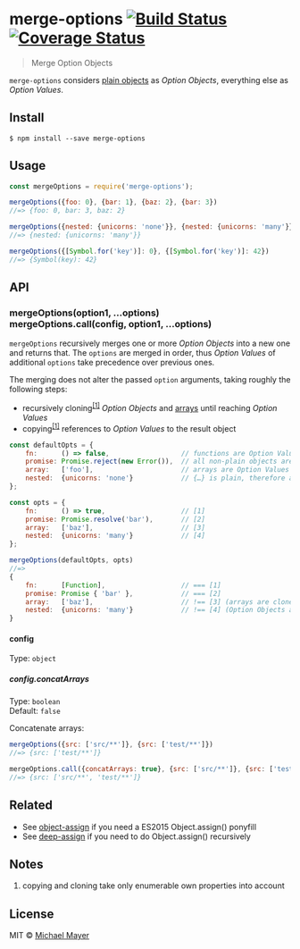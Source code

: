 # merge-options [![Build Status](https://travis-ci.org/schnittstabil/merge-options.svg?branch=master)](https://travis-ci.org/schnittstabil/merge-options) [![Coverage Status](https://coveralls.io/repos/schnittstabil/merge-options/badge.svg?branch=master&service=github)](https://coveralls.io/github/schnittstabil/merge-options?branch=master)

> Merge Option Objects

`merge-options` considers [plain objects](https://github.com/sindresorhus/is-plain-obj) as *Option Objects*, everything else as *Option Values*.

## Install

```
$ npm install --save merge-options
```

## Usage

```js
const mergeOptions = require('merge-options');

mergeOptions({foo: 0}, {bar: 1}, {baz: 2}, {bar: 3})
//=> {foo: 0, bar: 3, baz: 2}

mergeOptions({nested: {unicorns: 'none'}}, {nested: {unicorns: 'many'}})
//=> {nested: {unicorns: 'many'}}

mergeOptions({[Symbol.for('key')]: 0}, {[Symbol.for('key')]: 42})
//=> {Symbol(key): 42}
```

## API

### mergeOptions(option1, ...options)<br/>mergeOptions.call(config, option1, ...options)

`mergeOptions` recursively merges one or more *Option Objects* into a new one and returns that. The `options` are merged in order, thus *Option Values* of additional `options` take precedence over previous ones.

The merging does not alter the passed `option` arguments, taking roughly the following steps:
* recursively cloning<sup><a href="#note1">[1]</a></sup> *Option Objects* and [arrays](https://developer.mozilla.org/en-US/docs/Web/JavaScript/Reference/Global_Objects/Array/isArray) until reaching *Option Values*
* copying<sup><a href="#note1">[1]</a></sup> references to *Option Values* to the result object


```js
const defaultOpts = {
	fn:      () => false,                  // functions are Option Values
	promise: Promise.reject(new Error()),  // all non-plain objects are Option Values
	array:   ['foo'],                      // arrays are Option Values
	nested:  {unicorns: 'none'}            // {…} is plain, therefore an Option Object
};

const opts = {
	fn:      () => true,                   // [1]
	promise: Promise.resolve('bar'),       // [2]
	array:   ['baz'],                      // [3]
	nested:  {unicorns: 'many'}            // [4]
};

mergeOptions(defaultOpts, opts)
//=>
{
	fn:      [Function],                   // === [1]
	promise: Promise { 'bar' },            // === [2]
	array:   ['baz'],                      // !== [3] (arrays are cloned)
	nested:  {unicorns: 'many'}            // !== [4] (Option Objects are cloned)
}
```

#### config

Type: `object`

##### config.concatArrays

Type: `boolean`<br/>Default: `false`

Concatenate arrays:

```js
mergeOptions({src: ['src/**']}, {src: ['test/**']})
//=> {src: ['test/**']}

mergeOptions.call({concatArrays: true}, {src: ['src/**']}, {src: ['test/**']})
//=> {src: ['src/**', 'test/**']}
```


## Related

* See [object-assign](https://github.com/sindresorhus/object-assign) if you need a ES2015 Object.assign() ponyfill
* See [deep-assign](https://github.com/sindresorhus/deep-assign) if you need to do Object.assign() recursively

## Notes

<ol>
	<li id="note1">copying and cloning take only enumerable own properties into account</li>
</ol>

## License

MIT © [Michael Mayer](http://schnittstabil.de)
